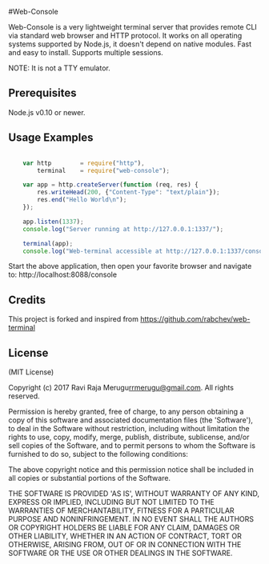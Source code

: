 #Web-Console


Web-Console is a very lightweight terminal server that provides remote CLI via standard web browser and HTTP protocol. It works on all operating systems supported by Node.js, it doesn't depend
on native modules. Fast and easy to install. Supports multiple sessions.

NOTE: It is not a TTY emulator.

## Prerequisites
Node.js v0.10 or newer.


## Usage Examples

```javascript

    var http        = require("http"),
        terminal    = require("web-console");

    var app = http.createServer(function (req, res) {
        res.writeHead(200, {"Content-Type": "text/plain"});
        res.end("Hello World\n");
    });

    app.listen(1337);
    console.log("Server running at http://127.0.0.1:1337/");

    terminal(app);
    console.log("Web-terminal accessible at http://127.0.0.1:1337/console");

```
Start the above application, then open your favorite browser and navigate to: http://localhost:8088/console


## Credits

This project is forked and inspired from https://github.com/rabchev/web-terminal 

## License

(MIT License)

Copyright (c) 2017 Ravi Raja Merugu<rrmerugu@gmail.com>. All rights reserved.

Permission is hereby granted, free of charge, to any person obtaining
a copy of this software and associated documentation files (the
'Software'), to deal in the Software without restriction, including
without limitation the rights to use, copy, modify, merge, publish,
distribute, sublicense, and/or sell copies of the Software, and to
permit persons to whom the Software is furnished to do so, subject to
the following conditions:

The above copyright notice and this permission notice shall be
included in all copies or substantial portions of the Software.

THE SOFTWARE IS PROVIDED 'AS IS', WITHOUT WARRANTY OF ANY KIND,
EXPRESS OR IMPLIED, INCLUDING BUT NOT LIMITED TO THE WARRANTIES OF
MERCHANTABILITY, FITNESS FOR A PARTICULAR PURPOSE AND NONINFRINGEMENT.
IN NO EVENT SHALL THE AUTHORS OR COPYRIGHT HOLDERS BE LIABLE FOR ANY
CLAIM, DAMAGES OR OTHER LIABILITY, WHETHER IN AN ACTION OF CONTRACT,
TORT OR OTHERWISE, ARISING FROM, OUT OF OR IN CONNECTION WITH THE
SOFTWARE OR THE USE OR OTHER DEALINGS IN THE SOFTWARE.
